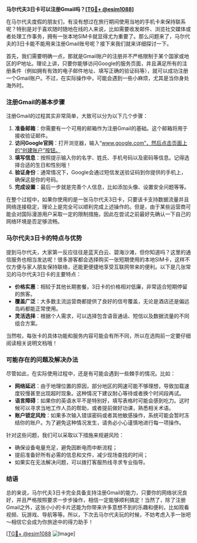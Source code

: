 **马尔代夫3日卡可以注册Gmail吗？[[TG💪+ @esim1088](https://t.me/s/esim1088)]**

在马尔代夫度假的朋友们，有没有想过在旅行期间使用当地的手机卡来保持联系呢？特别是对于喜欢随时随地在线的人来说，比如需要收发邮件、浏览社交媒体或者处理工作事务，拥有一张本地SIM卡就显得尤为重要了。那么问题来了，马尔代夫的3日卡能不能用来注册Gmail账号呢？接下来我们就来详细探讨一下。

首先，我们需要明确一点，那就是Gmail账户的注册并不严格限制于某个国家或地区的IP地址。理论上讲，只要你能够访问Google的服务页面，并且满足所有的注册条件（例如拥有有效的电子邮件地址、填写正确的验证码等），就可以成功注册一个Gmail账户。不过，在实际操作中，可能会遇到一些小麻烦，尤其是当你身处海外时。

### 注册Gmail的基本步骤

注册Gmail的过程其实非常简单，大致可以分为以下几个步骤：

1. **准备邮箱**：你需要有一个可用的邮箱作为注册Gmail的基础。这个邮箱将用于接收验证邮件。
2. **访问Google官网**：打开浏览器，输入“www.google.com”，然后点击页面上的“创建账户”按钮。
3. **填写信息**：按照提示输入你的名字、姓氏、手机号码以及密码等信息。记得选择合适的生日和性别哦！
4. **验证身份**：通常情况下，Google会通过短信发送验证码到你提供的手机上，确保这是你的号码。
5. **完成设置**：最后一步就是完善个人信息，比如添加头像、设置安全问题等等。

在整个过程中，如果你使用的是一张马尔代夫3日卡，只要该卡支持数据流量并且网络连接稳定，理论上是完全可以顺利完成上述操作的。但是，由于某些运营商可能会对国际漫游用户采取一定的限制措施，因此在尝试之前最好先确认一下自己的网络环境是否足够流畅。

### 马尔代夫3日卡的特点与优势

提到马尔代夫，大家第一反应往往是蓝天白云、碧海沙滩，但你知道吗？这里的通信服务也相当发达呢！很多游客都会选择购买一张短期使用的本地SIM卡，这样不仅方便与家人朋友保持联络，还能更便捷地享受互联网带来的便利。以下是几张常见的马尔代夫3日卡的主要特点：

- **价格实惠**：相较于其他长期套餐，3日卡的价格相对低廉，非常适合短期停留的旅客。
- **覆盖广泛**：大多数主流运营商都提供了良好的信号覆盖，无论是酒店还是偏远岛屿都能正常使用。
- **灵活选择**：根据个人需求，可以选择包含语音通话、短信以及数据流量的不同组合方案。

当然啦，每张卡的具体功能和服务内容可能会有所不同，所以在选购前一定要仔细阅读相关说明文档哦！

### 可能存在的问题及解决办法

尽管如此，在实际使用过程中，还是有可能会遇到一些棘手的情况。比如：

- **网络延迟**：由于地理位置的原因，部分地区的网速可能不够理想，导致加载速度较慢甚至出现超时现象。这种情况下建议耐心等待或者换个时间段再试。
- **语言障碍**：如果你的英语水平不是特别好，填写表格时可能会感到吃力。这时候可以寻求当地工作人员的帮助，或者提前做好功课，熟悉相关术语。
- **账户锁定风险**：如果多次输入错误密码或者其他敏感操作，系统可能会暂时冻结你的账户。为了避免这种情况发生，请务必小心谨慎地进行每一项操作。

针对这些问题，我们可以采取以下措施来规避风险：

- 确保设备电量充足，避免因断电而中断流程；
- 提前准备好所有必需的信息和文件，减少现场查找的时间；
- 如果实在无法解决问题，可以拨打客服热线寻求专业指导。

### 结语

总的来说，马尔代夫3日卡完全具备支持注册Gmail的能力，只要你的网络状况良好，并且严格按照要求一步步操作，相信一定能够顺利搞定！当然了，除了注册Gmail之外，这张小小的卡片还能为你带来许多意想不到的乐趣和便利，比如观看视频、玩游戏、导航等等。所以，下次去马尔代夫玩的时候，不妨考虑入手一张吧～相信它会成为你旅途中的得力助手！

[[TG💪+ @esim1088](https://t.me/s/esim1088) ![Image](https://i.postimg.cc/4NQfJmqS/Snipaste-2025-05-13-00-14-12.png)]